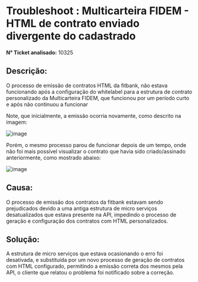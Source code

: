 # Troubleshoot : Multicarteira FIDEM - HTML de contrato enviado divergente do cadastrado
**N° Ticket analisado:** 10325

## **Descrição:** 
O processo de emissão de contratos HTML da fitbank, não estava funcionando após a configuração 
do whitelabel para a estrutura de contrato personalizado da Multicarteira FIDEM, que funcionou por um 
período curto e após não continuou a funcionar

Note, que inicialmente, a emissão ocorria novamente, como descrito na imagem:

![image](https://user-images.githubusercontent.com/63611415/173401110-e8f7f32e-5b8c-4fda-822b-aa30311d7317.png)

Porém, o mesmo processo parou de funcionar depois de um tempo, onde não foi mais possível
visualizar o contrato que havia sido criado/assinado anteriormente, como mostrado abaixo:

![image](https://user-images.githubusercontent.com/63611415/173401412-d1094b2f-1c32-45b5-b10e-e424afff5bdc.png)

## **Causa:** 
O processo de emissão dos contratos da fitbank estavam sendo prejudicados devido a uma
antiga estrutura de micro serviços desatualizados que estava presente na API, impedindo o processo
de geração e configuração dos contratos com HTML personalizados.

## **Solução:** 
A estrutura de micro serviços que estava ocasionando o erro foi desativada, e substituída
por um novo processo de geração de contratos com HTML configurado, permitindo a emissão
correta dos mesmos pela API, o cliente que relatou o problema foi notificado sobre a correção.
